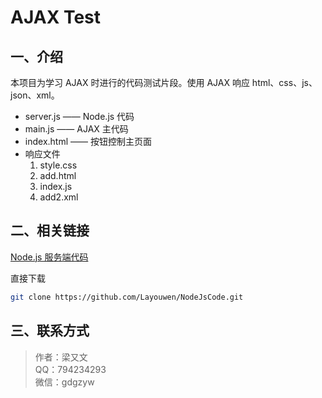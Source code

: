# AJAX Test

## 一、介绍

本项目为学习 AJAX 时进行的代码测试片段。使用 AJAX 响应 html、css、js、json、xml。

- server.js —— Node.js 代码
- main.js —— AJAX 主代码
- index.html —— 按钮控制主页面
- 响应文件
  1. style.css
  2. add.html
  3. index.js
  4. add2.xml

## 二、相关链接

[Node.js 服务端代码](https://github.com/Layouwen/NodeJsCode)

直接下载

```bash
git clone https://github.com/Layouwen/NodeJsCode.git
```

## 三、联系方式

> 作者：梁又文  
> QQ：794234293  
> 微信：gdgzyw
